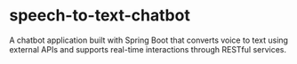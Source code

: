 # speech-to-text-chatbot
A chatbot application built with Spring Boot that converts voice to text using external APIs and supports real-time interactions through RESTful services.
